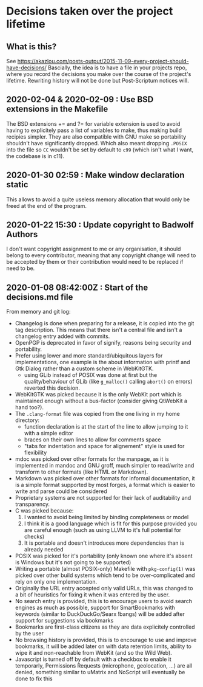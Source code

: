 # Decisions taken over the project lifetime
## What is this?
See <https://akazlou.com/posts-output/2015-11-09-every-project-should-have-decisions/>
Bascially, the idea is to have a file in your projects repo, where you record 
the decisions you make over the course of the project's lifetime.
Rewriting history will not be done but Post-Scriptum notices will.

## 2020-02-04 & 2020-02-09 : Use BSD extensions in the Makefile
The BSD extensions += and ?= for variable extension is used to avoid having to explicitely pass a list of variables to make, thus making build recipies simpler.
They are also compatible with GNU make so portability shouldn't have significantly dropped.
Which also meant dropping `.POSIX` into the file so `CC` wouldn't be set by default to `c99` (which isn't what I want, the codebase is in c11).

## 2020-01-30 02:59 : Make window declaration static
This allows to avoid a quite useless memory allocation that would only be freed at the end of the program.

## 2020-01-22 15:30 : Update copyright to Badwolf Authors
I don't want copyright assignment to me or any organisation, it should belong to every contributor, meaning that any copyright change will need to be accepted by them or their contribution would need to be replaced if need to be.

## 2020-01-08 08:42:00Z : Start of the decisions.md file
From memory and git log:

- Changelog is done when preparing for a release, it is copied into the git tag description. This means that there isn't a central file and isn't a changelog entry added with commits.
- OpenPGP is deprecated in favor of signify, reasons being security and portability.
- Prefer using lower and more standard/ubiquitous layers for implementations, one example is the about information with printf and Gtk Dialog rather than a custom scheme in WebKitGTK.
	- using GLib instead of POSIX was done at first but the quality/behaviour of GLib (like `g_malloc()` calling `abort()` on errors) reverted this decision.
- WebKitGTK was picked because it is the only WebKit port which is maintained enough without a bus-factor (consider giving QtWebKit a hand too?).
- The `.clang-format` file was copied from the one living in my home directory:
  - function declaration is at the start of the line to allow jumping to it with a simple editor
  - braces on their own lines to allow for comments space
  - "tabs for indentation and space for alignement" style is used for flexibility
- mdoc was picked over other formats for the manpage, as it is implemented in mandoc and GNU groff, much simpler to read/write and transform to other formats (like HTML or Markdown).
- Markdown was picked over other formats for informal documentation, it is a simple format supported by most forges, a format which is easier to write and parse could be considered
- Proprietary systems are not supported for their lack of auditability and transparency.
- C was picked because:
  1. I wanted to avoid being limited by binding completeness or model
  2. I think it is a good language which is fit for this purpose provided you are careful enough (such as using LLVM to it's full potential for checks)
  3. It is portable and doesn't introduces more dependencies than is already needed
- POSIX was picked for it's portability (only known one where it's absent is Windows but it's not going to be supported)
- Writing a portable (almost POSIX-only) Makefile with `pkg-config(1)` was picked over other build systems which tend to be over-complicated and rely on only one implementation.
- Originally the URL entry accepted only valid URLs, this was changed to a bit of heuristics for fixing it when it was entered by the user.
- No search entry is provided, this is to encourage users to avoid search engines as much as possible, support for SmartBookmarks with keywords (similar to DuckDuckGo/Searx !bangs) will be added after support for suggestions via bookmarks
- Bookmarks are first-class citizens as they are data explicitely controlled by the user
- No browsing history is provided, this is to encourage to use and improve bookmarks, it will be added later on with data retention limits, ability to wipe it and non-reachable from WebKit (and so the Wild Web).
- Javascript is turned off by default with a checkbox to enable it temporarly, Permissions Requests (microphone, geolocation, …) are all denied, something similar to uMatrix and NoScript will eventually be done to fix this

